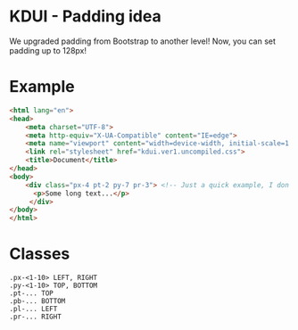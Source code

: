 # KDUI - Padding idea
We upgraded padding from Bootstrap to another level! Now, you can set padding up to 128px!

# Example
```html
<html lang="en">
<head>
    <meta charset="UTF-8">
    <meta http-equiv="X-UA-Compatible" content="IE=edge">
    <meta name="viewport" content="width=device-width, initial-scale=1.0">
    <link rel="stylesheet" href="kdui.ver1.uncompiled.css">
    <title>Document</title>
</head>
<body>
    <div class="px-4 pt-2 py-7 pr-3"> <!-- Just a quick example, I don't want to tell you what every class do -->
      <p>Some long text...</p>
     </div>
</body>
</html>
```

# Classes
```
.px-<1-10> LEFT, RIGHT
.py-<1-10> TOP, BOTTOM
.pt-... TOP
.pb-... BOTTOM
.pl-... LEFT
.pr-... RIGHT
```
